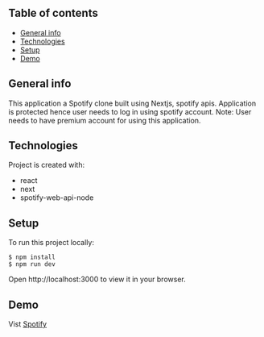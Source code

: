 ## Table of contents
* [General info](#general-info)
* [Technologies](#technologies)
* [Setup](#setup)
* [Demo](#demo)

## General info
This application a Spotify clone built using Nextjs, spotify apis. Application is protected hence user needs to log in using spotify account. 
Note: User needs to have premium account for using this application.

## Technologies
Project is created with:
* react
* next
* spotify-web-api-node
	
## Setup
To run this project locally:
```
$ npm install
$ npm run dev
```
Open http://localhost:3000 to view it in your browser.

## Demo
Vist [Spotify](https://spotify-kappa-one.vercel.app)


